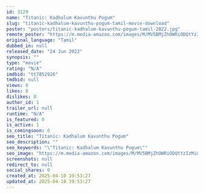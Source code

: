 ```yaml
---
id: 3129
name: "Titanic: Kadhalum Kavunthu Pogum"
slug: "titanic-kadhalum-kavunthu-pogum-tamil-movie-download"
poster: "posters/titanic-kadhalum-kavunthu-pogum-tamil-2022.jpg"
remote_poster: "https://m.media-amazon.com/images/M/MV5BMjZhOWRiODQtYzIzMi00NGMyLTk3M2ItZjYxN2ZjMWE4MTkwXkEyXkFqcGdeQXVyODE5NzE3OTE@._V1_SX300.jpg"
original_language: "Tamil"
dubbed_in: null
released_date: "24 Jun 2022"
synopsis: ""
type: "movie"
rating: "N/A"
imdbid: "tt7852926"
tmdbid: null
views: 0
likes: 0
dislikes: 0
author_id: 1
trailer_url: null
runtime: "N/A"
is_featured: 0
is_active: 1
is_comingsoon: 0
seo_title: "Titanic: Kadhalum Kavunthu Pogum"
seo_description: ""
seo_keywords: "\"Titanic: Kadhalum Kavunthu Pogum\""
seo_image: "https://m.media-amazon.com/images/M/MV5BMjZhOWRiODQtYzIzMi00NGMyLTk3M2ItZjYxN2ZjMWE4MTkwXkEyXkFqcGdeQXVyODE5NzE3OTE@._V1_SX300.jpg"
screenshots: null
redirect_to: null
social_shares: 0
created_at: 2025-04-10 19:53:27
updated_at: 2025-04-10 19:53:27
---
```


